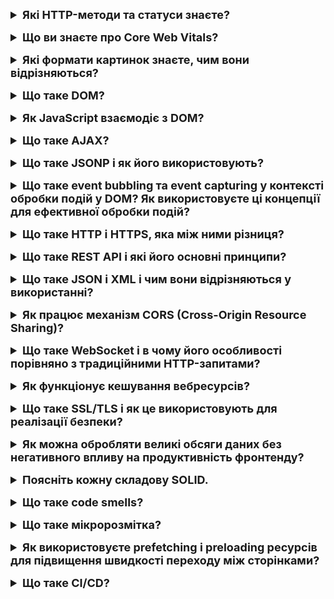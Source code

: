 <details style="margin-bottom: 15px;">
  <summary style="cursor: pointer; outline: none; font-weight: bold; font-size: 18px;">
    Які HTTP-методи та статуси знаєте?
  </summary>
  <div style="padding: 10px; font-size: 16px;">
    <p>HTTP-методи:<br>
- GET: Використовується для отримання даних з сервера. Параметри передаються через URL.<br>
- POST: Використовується для відправлення даних на сервер для створення нового ресурсу. Параметри передаються у тілі запиту.<br>
- PUT: Використовується для оновлення існуючого ресурсу або створення нового, якщо його не існує. Параметри передаються у тілі запиту.<br>
- DELETE: Використовується для видалення ресурсу на сервері. Параметри можуть передаватися у тілі запиту або через URL.<br>
- PATCH: Використовується для часткового оновлення ресурсу на сервері. Параметри передаються у тілі запиту.<br>
- HEAD: Аналогічний методу GET, але повертає тільки заголовки без тіла відповіді. Використовується для отримання метаінформації про ресурс.<br>
- OPTIONS: Використовується для отримання інформації про можливі методи та параметри для ресурсу.<br>
- TRACE: Використовується для отримання діагностичної інформації від сервера. Рідко використовується у виробничих системах через потенційні безпекові ризики.<br>
    HTTP-статуси:<br>
    - 1xx (Informational):<br>
    100 Continue<br>
    101 Switching Protocols<br>
    - 2xx (Successful):<br>
    200 OK<br>
    201 Created<br>
    204 No Content<br>
    - 3xx (Redirection):<br>
    301 Moved Permanently<br>
    302 Found (Moved Temporarily)<br>
    304 Not Modified<br>
    - 4xx (Client Error):<br>
    400 Bad Request<br>
    401 Unauthorized<br>
    403 Forbidden<br>
    404 Not Found<br>
    405 Method Not Allowed<br>
    - 5xx (Server Error):<br>
    500 Internal Server Error<br>
    501 Not Implemented<br>
    503 Service Unavailable<br>
    Ці статуси і методи використовуються для взаємодії між клієнтом та сервером у протоколі HTTP. Клієнтські програми використовують ці методи для виконання дій на сервері, а сервер відправляє статус відповіді, щоб повідомити про результат виконання запиту.</p>
  </div>
</details>
<details style="margin-bottom: 15px;">
  <summary style="cursor: pointer; outline: none; font-weight: bold; font-size: 18px;">
    Що ви знаєте про Core Web Vitals?
  </summary>
  <div style="padding: 10px; font-size: 16px;">
    <p>Core Web Vitals - це набір ключових показників ефективності веб-сторінок, які визначають важливі аспекти взаємодії користувача, відображення контенту та загальної швидкості завантаження веб-сайтів. Цей набір показників визначений Google і використовується для оцінки користувальницького досвіду на веб-сайтах. <br>
    - Largest Contentful Paint (LCP): Це вимірює час, який потрібен для відображення найбільшого елемента контенту на сторінці (наприклад, зображення або блок тексту).<br>
    - First Input Delay (FID): Визначає час, який користувач повинен чекати, перш ніж здійснити перший взаємодію (наприклад, клік або тап), після повного завантаження сторінки.<br>
    - Cumulative Layout Shift (CLS): Вимірює непередбачувані зсуви елементів на сторінці під час її завантаження, що може призводити до неприємного взаємодії користувача.</p>
  </div>
</details>
<details style="margin-bottom: 15px;">
  <summary style="cursor: pointer; outline: none; font-weight: bold; font-size: 18px;">
    Які формати картинок знаєте, чим вони відрізняються?
  </summary>
  <div style="padding: 10px; font-size: 16px;">
    <p>JPEG - це растровий формат, який використовується для зберігання фотографій та інших зображень з високою роздільною здатністю. JPEG є відносно невеликим форматом, але він може втрачати якість при стисканні.<br>
PNG - це растровий формат, який використовується для зберігання зображень з високою роздільною здатністю, які не повинні втрачати якість при стисканні. PNG є більшим форматом, ніж JPEG, але він забезпечує кращу якість зображення.<br>
GIF - це растровий формат, який використовується для зберігання анімованих зображень. GIF є відносно невеликим форматом, але він може підтримувати лише 256 кольорів.<br>
WebP - це растровий формат зображень, розроблений Google спеціально для веб-сайтів. Може стискати зображення до вдвічі меншого розміру порівняно з JPEG, не втрачаючи значної якості. Це робить його ідеальним для веб-сайтів, де швидкість завантаження має важливе значення.<br>
SVG - це векторний формат, який використовується для зберігання зображень, які можуть масштабуватися до будь-якого розміру без втрати якості. SVG є більшим форматом, ніж JPEG або PNG, але він забезпечує кращу якість зображення при масштабуванні.</p>
  </div>
</details>
<details style="margin-bottom: 15px;">
  <summary style="cursor: pointer; outline: none; font-weight: bold; font-size: 18px;">
    Що таке DOM?
  </summary>
  <div style="padding: 10px; font-size: 16px;">
    <p>DOM (Document Object Model) - це програмний інтерфейс, який представляє структуру документа веб-сторінки у вигляді дерева об'єктів. DOM надає структурований спосіб доступу до та зміни вмісту, стилю і структури веб-документа.<br>
    Основні концепції DOM включають:<br>
    - Документ (Document): Представляє веб-сторінку або XML-документ. Всі об'єкти на сторінці, такі як елементи, атрибути та текст, є частинами DOM.<br>
    - Елементи (Elements): Це основні компоненти документа, такі як теги HTML (наприклад, div, p, a). Кожен елемент є об'єктом в DOM.<br>
    - Атрибути (Attributes): Характеристики елементів, які визначають їхню поведінку або вигляд. Наприклад, id, class, src - це атрибути.<br>
    - Вузли (Nodes): Всі об'єкти в DOM є вузлами, і їх класифікують як елементи, атрибути, текстові вузли і т.д.<br>
    - Текстові вузли (Text Nodes): Містять текстовий вміст елемента.<br>
    - Родичі та діти (Parent and Child): Елементи можуть мати батьківські та дочірні елементи. Батьківський елемент - це елемент, який оточує інший елемент, а дочірній елемент - це елемент, який знаходиться всередині іншого елемента.</p>
  </div>
</details>
<details style="margin-bottom: 15px;">
  <summary style="cursor: pointer; outline: none; font-weight: bold; font-size: 18px;">
    Як JavaScript взаємодіє з DOM?
  </summary>
  <div style="padding: 10px; font-size: 16px;">
    <p>JavaScript взаємодіє з DOM за допомогою набору методів і властивостей, які надаються об'єктом Document. Об'єкт Document представляє весь веб-документ, включаючи його структуру і вміст.<br>
    getElementById() - повертає об'єкт елемента HTML з заданим ідентифікатором.<br>
    getElementsByTagName() - повертає масив об'єктів елементів HTML з заданим ім'ям тега.<br>
    querySelector() - повертає перший об'єкт елемента HTML, який відповідає заданому селектору CSS.<br>
    querySelectorAll() - повертає масив об'єктів елементів HTML, які відповідають заданому селектору CSS.<br>
    setAttribute() - встановлює значення властивості елемента HTML.<br>
    removeAttribute() - видаляє властивість елемента HTML.<br>
    appendChild()` - додає елемент HTML до іншого елемента HTML.<br>
    removeChild()` - видаляє елемент HTML з іншого елемента HTML.
    </p>
  </div>
</details>
<details style="margin-bottom: 15px;">
  <summary style="cursor: pointer; outline: none; font-weight: bold; font-size: 18px;">
    Що таке AJAX?
  </summary>
  <div style="padding: 10px; font-size: 16px;">
    <p>AJAX означає Asynchronous JavaScript and XML. Це технологія, яка дозволяє веб-сторінкам оновлюватися динамічно без необхідності перезавантажувати всю сторінку. Це досягається за допомогою асинхронних запитів до сервера, які можна виконувати в фоновому режимі. 
    Основні компоненти технології AJAX:
    - XMLHttpRequest: Це об'єкт в JavaScript, який дозволяє виконувати HTTP-запити до сервера. Зазвичай використовується для отримання або відправки даних на сервер без перезавантаження сторінки.
    - Асинхронність: Запити виконуються асинхронно, що означає, що вони не блокують виконання інших операцій на сторінці. Коли запит виконується, сторінка може продовжувати реагувати на дії користувача.
    - Обмін даними у форматі XML або JSON: Оригінально технологія використовувалась для обміну даними у форматі XML, але зараз частіше використовується JSON, який є більш легким і зручним для обробки в JavaScript.
    </p>
  </div>
</details>
<details style="margin-bottom: 15px;">
  <summary style="cursor: pointer; outline: none; font-weight: bold; font-size: 18px;">
    Що таке JSONP і як його використовують?
  </summary>
  <div style="padding: 10px; font-size: 16px;">
    <p>JSONP (JSON with padding) - це розширення JSON, яке дозволяє виконувати асинхронні запити до сервера з інших доменів. Це досягається за рахунок того, що запит JSONP містить ім'я функції, яку повинен викликати сервер у відповідь на запит.<br>
    <pre>
    // Запит JSONP:
    script src="https://example.com/api.php?callback=myFunction" script
    // Функція обробки відповіді:
    function myFunction(data) {
      // Зробити щось із даними
    }
    </pre>
    У цьому прикладі запит JSONP виконується до сервера https://example.com/api.php. У запиті передається ім'я функції myFunction, яку повинен викликати сервер у відповідь на запит.<br>
    Функція myFunction() буде викликана сервером у відповідь на запит. Функція отримує як аргумент об'єкт JSON, який містить дані, які повернув сервер.<br>
    JSONP використовується в багатьох веб-додатках, включаючи:<br>
    - Погода<br>
    - Новини<br>
    - Соцмережі<br>
    JSONP має кілька переваг перед традиційними методами AJAX:<br>
    - Простота використання - JSONP простіше використовувати, ніж традиційні методи AJAX, які вимагають використання об'єкта XMLHttpRequest.<br>
    - Більша сумісність - JSONP підтримується більшістю веб-браузерів.<br>
    - JSONP також має деякі недоліки:<br>
    - Безпека - JSONP не є повністю безпечним, оскільки сервер може викликати будь-яку функцію в сценарії веб-сторінки.<br>
    - Обмежена функціональність - JSONP не підтримує всі можливості AJAX, такі як передача даних до сервера.
  </div>
</details>
<details style="margin-bottom: 15px;">
  <summary style="cursor: pointer; outline: none; font-weight: bold; font-size: 18px;">
    Що таке event bubbling та event capturing у контексті обробки подій у DOM? Як використовуєте ці концепції для ефективної обробки подій?
  </summary>
  <div style="padding: 10px; font-size: 16px;">
    <p>Event bubbling і event capturing - це два механізми поширення подій у DOM.<br>
    - Event bubbling - це процес, при якому подія поширюється від елемента, на якому вона відбулася, до його батьківських елементів. Буквально, це можна уявити як бульбашку, яка поширюється віднизу вверх.<br>
    - Event capturing - це процес, при якому подія поширюється від батьківських елементів елемента, на якому вона відбулася, до самого елемента. Буквально, це можна уявити як бульбашку, яка поширюється зверху вниз.<br>
    За замовчуванням, події поширюються за допомогою bubbling. Це означає, що функції обробки подій, які зареєстровані на батьківських елементах, будуть викликані до функцій обробки подій, які зареєстровані на самому елементі.<br>
    - Використовуйте event bubbling, коли потрібно обробити подію для всіх елементів у ієрархії DOM.<br>
    - Використовуйте event capturing, коли потрібно обробити подію до того, як вона буде оброблена функціями обробки подій, які зареєстровані на батьківських елементах.<br>
    - Використовуйте event.stopPropagation(), щоб зупинити поширення події.</p>
  </div>
</details>
<details style="margin-bottom: 15px;">
  <summary style="cursor: pointer; outline: none; font-weight: bold; font-size: 18px;">
    Що таке HTTP і HTTPS, яка між ними різниця?
  </summary>
  <div style="padding: 10px; font-size: 16px;">
    <p>HTTP (Hypertext Transfer Protocol) і HTTPS (Hypertext Transfer Protocol Secure) є протоколами передачі даних в мережі Інтернет. Основна різниця між ними полягає в тому, що HTTPS використовує шифрування для забезпечення безпеки передачі даних, тоді як HTTP передає дані у відкритому текстовому форматі без шифрування.<br>
HTTP (Hypertext Transfer Protocol):<br>
- Незахищений протокол: HTTP передає дані у відкритому текстовому форматі, що робить його вразливим до перехоплення та зміни даних з боку недобросовісних користувачів.<br>
- Використовує порт 80: Зазвичай використовується порт 80 для передачі даних.<br>
- Не забезпечує конфіденційність даних: Інформація, яка передається через HTTP, не шифрується, тому вона може бути перехоплена і прочитана третіми сторонами.<br>
HTTPS (Hypertext Transfer Protocol Secure):<br>
- Захищений протокол: HTTPS використовує протокол TLS (Transport Layer Security) або його попередника SSL (Secure Sockets Layer) для шифрування даних. Це забезпечує конфіденційність та цілісність даних між клієнтом і сервером.<br>
- Використовує порт 443: HTTPS використовує порт 443 для передачі даних.<br>
- Захищає конфіденційність даних: Інформація, яка передається через HTTPS, шифрується, тому навіть якщо дані будуть перехоплені, їх буде важко прочитати без відповідного ключа.<br>
- Використовує сертифікати SSL/TLS: Для встановлення безпечного з'єднання між клієнтом і сервером використовуються цифрові сертифікати SSL/TLS.<br>
- Застосовується для захищеного обміну конфіденційною інформацією: HTTPS в основному використовується там, де потрібна конфіденційність даних, таких як паролі, особиста інформація, фінансові та інші чутливі дані.</p>
  </div>
</details>
<details style="margin-bottom: 15px;">
  <summary style="cursor: pointer; outline: none; font-weight: bold; font-size: 18px;">
    Що таке REST API і які його основні принципи?
  </summary>
  <div style="padding: 10px; font-size: 16px;">
    <p>REST API (Representational State Transfer Application Programming Interface) - це архітектурний стиль веб-сервісів, який використовує HTTP для передачі даних між клієнтом і сервером. REST API базується на чотирьох основних принципах:<br>
    - Статус коду HTTP - HTTP-відповіді REST API повинні використовувати статус-коди HTTP для інформування клієнта про результат запиту. Наприклад, відповідь із статус-кодом 200 означає, що запит успішно виконаний, відповідь із статус-кодом 400 означає, що запит неправильний, а відповідь із статус-кодом 500 означає, що виникла помилка на сервері.<br>
    - Ресурси - REST API оперує ресурсами, які представляють об'єкти, такі як продукти, користувачі або замовлення. Ресурси ідентифікуються за допомогою URI.<br>
    - Методи HTTP - REST API використовує методи HTTP для визначення операцій, які можна виконувати з ресурсами. Наприклад, метод GET використовується для отримання ресурсу, метод POST використовується для створення ресурсу, а метод PUT використовується для оновлення ресурсу.<br>
    - Сегментація ресурсів - REST API дозволяє сегментувати ресурси за допомогою URI. Наприклад, URI /products/123 представляє продукт з ідентифікатором 123.</p>
  </div>
</details>
<details style="margin-bottom: 15px;">
  <summary style="cursor: pointer; outline: none; font-weight: bold; font-size: 18px;">
    Що таке JSON і XML і чим вони відрізняються у використанні?
  </summary>
  <div style="padding: 10px; font-size: 16px;">
    <p>JSON (JavaScript Object Notation) і XML (eXtensible Markup Language) є двома різними форматами обміну даними, які використовуються для передачі структурованої інформації між програмами. <br>
    Синтаксис:<br>
    - JSON: Використовує простий синтаксис, що базується на об'єктах та масивах. Дані в JSON представлені у вигляді пар "ключ-значення" і можуть бути вложеними.<br>
    - XML: Має розмітку з використанням тегів, яка може бути більш розгалуженою та складною. Теги можуть мати атрибути, і дані представлені у вигляді деревоподібної структури.<br>
    Читабельність:<br>
    - JSON: Зазвичай менший обсяг даних, легше читати та розуміти для людей.<br>
    - XML: Займає більше місця через використання розмітки, тому може бути менш читабельним.<br>
    Підтримка типів даних:<br>
    - JSON: Підтримує об'єкти, масиви, числа, рядки, булеві значення та значення null.<br>
    - XML: Дозволяє визначати власні типи даних та структури.<br>
    Продуктивність:<br>
    - JSON: Зазвичай швидший у відношенні до обробки даних через його легкий синтаксис.<br>
    - XML: Може бути менш ефективним через більший обсяг розмітки та більшу складність структури.<br>
    Використання:<br>
    - JSON: Зазвичай використовується для обміну даними веб-застосунків, в мовах програмування, таких як JavaScript, Python, і т.д.<br>
    - XML: Широко використовується у різних галузях, зокрема в документообігу, конфігураційних файлах, веб-сервісах, і т.д.
    </p>
  </div>
</details>
<details style="margin-bottom: 15px;">
  <summary style="cursor: pointer; outline: none; font-weight: bold; font-size: 18px;">
    Як працює механізм CORS (Cross-Origin Resource Sharing)?
  </summary>
  <div style="padding: 10px; font-size: 16px;">
    <p>Механізм CORS (Cross-Origin Resource Sharing) - це стандарт, який дозволяє веб-сторінкам запитувати ресурси (наприклад, скрипти, стилі або файли зображень) з інших доменів, ніж той, з якого завантажена сама сторінка. Стандарт CORS вперше був представлений для браузерів з метою забезпечення безпеки, обмежуючи можливість використання ресурсів з різних доменів без відповідного дозволу.<br>
Основні кроки роботи CORS:<br>
- Виконання запиту: Коли веб-сторінка робить запит до іншого домену за допомогою JavaScript (наприклад, Ajax-запит), браузер додає до запиту HTTP-заголовок Origin, що містить початковий домен веб-сторінки.<br>
- Перевірка заголовку Origin: Сервер, до якого відправлений запит, перевіряє, чи відповідає домен, вказаний у заголовку Origin, списку дозволених доменів.<br>
- Встановлення заголовків відповіді: Якщо сервер визнає домен як дозволений, він повертає відповідь із спеціальними заголовками CORS, такими як Access-Control-Allow-Origin, який містить список дозволених доменів. Якщо сервер не дозволяє обмін ресурсами, він може повернути помилку.<br>
- Перевірка заголовків відповіді на стороні клієнта: Браузер перевіряє заголовок Access-Control-Allow-Origin у відповіді. Якщо домен веб-сторінки входить до списку дозволених, браузер дозволяє JavaScript-коду отримати доступ до ресурсів та обробляти відповідь.<br>
Якщо запитуваний сервер не підтримує CORS або не дозволяє конкретному домену, браузер видасть помилку, і JavaScript не отримає доступ до відповіді.<br>
Заголовки CORS також можуть містити інші параметри, такі як Access-Control-Allow-Methods (дозволені HTTP-методи), Access-Control-Allow-Headers (дозволені HTTP-заголовки), і інші. Це допомагає точно налаштовувати механізм CORS для конкретних потреб додатка.<br>
Приклади використання CORS:<br>
- Відображення карти з Google Maps<br>
- Завантаження зображень з Flickr<br>
- Відтворення відео з YouTube<br>
  </p>
    </div>
  </details>
<details style="margin-bottom: 15px;">
  <summary style="cursor: pointer; outline: none; font-weight: bold; font-size: 18px;">
    Що таке WebSocket і в чому його особливості порівняно з традиційними HTTP-запитами?
  </summary>
  <div style="padding: 10px; font-size: 16px;">
    <p>WebSocket - це протокол зв'язку, який забезпечує можливість двосторонньої комунікації в режимі реального часу між клієнтом і сервером через одне постійне з'єднання. Він відмінний від традиційних HTTP-запитів за декількома ключовими особливостями:<br>
- Постійне з'єднання (Full-duplex): У випадку WebSocket встановлюється одне постійне з'єднання між клієнтом і сервером, яке залишається відкритим протягом тривалості сесії. Це дозволяє обидвій сторонам відправляти дані одна одній в будь-який момент часу, незалежно від того, хто розпочав комунікацію.<br>
- Низькі затримки (Low latency): WebSocket дозволяє надсилати повідомлення майже миттєво, що робить його ідеальним для використання в реальному часі, таких як чати, стрімінгове відео, гри та інші додатки, які вимагають мінімальної затримки.<br>
Ефективність:<br>
- HTTP-запити: У традиційних HTTP-запитах для отримання оновлень сервера клієнт повинен відправляти повторні запити на сервер або використовувати техніки, такі як довгі опитування (long polling), щоб отримати нові дані.<br>
- WebSocket: Постійне з'єднання WebSocket дозволяє уникнути необхідності в повторних запитах, зменшуючи навантаження на мережу та сервер.<br>
Стандартний протокол:<br>
- HTTP-запити: Клієнт і сервер взаємодіють за допомогою запитів і відповідей.<br>
- WebSocket: Використовує стандартний протокол WebSocket, який вбудований у браузери і сервери, такі як WebSocket API для браузерів та WebSocket сервери.<br>
Захист від Cross-Origin Resource Sharing (CORS): WebSocket може бути використаний для обходу обмежень CORS, оскільки дозволяє взаємодіяти з ресурсами на інших доменах без необхідності великої кількості HTTP-запитів.<br>
Хоча WebSocket і має свої переваги, важливо враховувати, що використання його відповідно до потреб проекту. У деяких випадках, де HTTP вистачає, WebSocket може бути зайвим, адже він додає додатковий рівень складності порівняно з традиційними HTTP-запитами.</p>
  </div>
</details>
<details style="margin-bottom: 15px;">
  <summary style="cursor: pointer; outline: none; font-weight: bold; font-size: 18px;">
    Як функціонує кешування вебресурсів?
  </summary>
  <div style="padding: 10px; font-size: 16px;">
    <p>Кешування вебресурсів - це процес зберігання копій ресурсів (таких як HTML-сторінки, зображення, стилі, скрипти) на локальному пристрої або проміжному сервері (наприклад, проксі-сервері), щоб уникнути повторного завантаження цих ресурсів при наступних запитах. Це може покращити швидкість завантаження сторінок та зменшити навантаження на сервер.<br>
    Основні принципи функціонування кешування вебресурсів:<br>
    При запиті ресурсу:<br>
    Клієнт (браузер) або проксі-сервер робить запит на сервер для отримання певного ресурсу (наприклад, HTML-сторінки, зображення чи стилі).<br>
    Перевірка в кеші:<br>
    Сервер або проксі-сервер перевіряє, чи є копія запитаного ресурсу в кеші на локальному пристрої чи проміжному сервері.<br>
    Повернення з кешу:<br>
    Якщо ресурс знаходиться в кеші і є актуальним (наприклад, не минув термін його дії), сервер або проксі-сервер повертає цей ресурс клієнту без відправлення запиту на віддалений сервер. Це називається "попаданням в кеш" (cache hit).<br>
    Відправлення запиту на сервер:<br>
    Якщо ресурс відсутній в кеші або застарів, сервер або проксі-сервер відправляє запит на віддалений сервер для отримання актуальної версії ресурсу.<br>
    Оновлення кешу:<br>
    Після отримання актуального ресурсу від сервера, його копія може бути збережена в кеші. Оновлення кешу може відбуватися відповідно до різних стратегій (наприклад, використовуючи час життя кешованого ресурсу або інші параметри).<br>
    Кешування дозволяє зменшити час завантаження ресурсів та скоротити використання мережі, зокрема для повторних відвідувань сторінок або однотипних запитів. Однак важливо враховувати, що кешування повинно бути налаштоване правильно, щоб уникнути показу застарілих даних. Також, кешування може бути вимкнене або налаштоване для конкретних ресурсів за допомогою HTTP-заголовків і метатегів.</p>
  </div>
</details>
<details style="margin-bottom: 15px;">
  <summary style="cursor: pointer; outline: none; font-weight: bold; font-size: 18px;">
    Що таке SSL/TLS і як це використовують для реалізації безпеки?
  </summary>
  <div style="padding: 10px; font-size: 16px;">
    <p>SSL (Secure Sockets Layer) і його еволюційний нащадок TLS (Transport Layer Security) є криптографічними протоколами, призначеними для забезпечення безпеки комунікації в мережі Інтернет. Основною метою SSL/TLS є шифрування даних, аутентифікація сторінок та забезпечення цілісності даних, які передаються між клієнтом і сервером.<br>
    Основні принципи функціонування SSL/TLS:<br>
    - Рукостискання (Handshake): Під час початку з'єднання між клієнтом і сервером відбувається рукостискання, під час якого визначається версія протоколу, обмінюються криптографічні параметри і відбувається аутентифікація.<br>
    - Обмін ключами: Коли клієнт і сервер визначають криптографічні параметри, вони обмінюються публічними ключами для подальшого встановлення общого ключа, який використовується для шифрування і розшифрування даних.<br>
    - Шифрування: Після встановлення общого ключа використовується симетричний шифр для шифрування та розшифрування даних, що передаються між клієнтом і сервером. Це забезпечує конфіденційність і безпеку даних під час їхньої передачі.<br>
    - Аутентифікація: SSL/TLS дозволяє серверам представлятися за допомогою цифрових сертифікатів, що випускаються надійними сертифікаційними центрами. Клієнт може перевірити валідність сертифіката, щоб визначити, чи довіряти серверу.<br>
    - Цілісність даних: Для забезпечення цілісності даних використовуються коди аутентифікації повідомлення (Message Authentication Codes, MACs), які дозволяють визначити, чи були дані змінені під час їхньої передачі.<br>
    SSL був розроблений компанією Netscape і вперше впроваджений в 1995 році. TLS став наступником SSL, і його остання версія на момент моєї останньої оновлення в січні 2022 року - TLS 1.3.<br>
    SSL/TLS використовується для забезпечення безпеки в різних протоколах, таких як HTTPS (HTTP over SSL/TLS), SMTPS (SMTP over SSL/TLS), IMAPS (IMAP over SSL/TLS), та інші. Використання SSL/TLS важливе для захисту конфіденційної інформації під час передачі через неприватні мережі, зокрема в Інтернеті.</p>
  </div>
</details>
<details style="margin-bottom: 15px;">
  <summary style="cursor: pointer; outline: none; font-weight: bold; font-size: 18px;">
    Як можна обробляти великі обсяги даних без негативного впливу на продуктивність фронтенду?
  </summary>
  <div style="padding: 10px; font-size: 16px;">
    <p>Обробка великих обсягів даних на фронтенді може бути викликана різними проблемами, такими як затримки при завантаженні, погана відзивчивість інтерфейсу користувача та інші аспекти, які можуть впливати на продуктивність. Для оптимізації роботи фронтенду з великими обсягами даних рекомендується використовувати наступні стратегії:<br>
    - Пагінація та Безскінечний скролінг: Розділіть великі обсяги даних на сторінки за допомогою пагінації або реалізуйте безскінечний скролінг. Це дозволяє завантажувати лише обмежену кількість записів за раз, зменшуючи тим самим обсяг даних, який потрібно обробляти фронтенду.<br>
    - Ліниве завантаження (Lazy Loading): Завантажуйте дані тільки в той момент, коли вони фактично потрібні. Наприклад, можна використовувати ліниве завантаження для зображень, або завантаження деталей записів лише при їхньому відкритті користувачем.<br>
    - Кешування: Використовуйте кешування для збереження результатів попередніх запитів і уникання повторного завантаження тих самих даних.<br>
    - Оптимізація запитів до сервера: Використовуйте ефективні та оптимізовані запити до сервера, які повертають тільки необхідну інформацію. Використовуйте можливості фільтрації, сортування та обмеження результатів запитів.<br>
    - Використання Віртуалізації Списків: Використовуйте бібліотеки або компоненти, які використовують віртуалізацію списків. Це дозволяє рендерити на екрані лише видиму частину списку, підтримуючи великі набори даних.<br>
    - Оптимізація Рендерингу: Використовуйте мемоізацію та PureComponent для уникнення непотрібного рендерингу компонентів. Це може покращити продуктивність, особливо при частих змінах стану.<br>
    - Web Workers: Використовуйте Web Workers для виконання обчислювально важливих завдань в окремому потоці, не блокуючи основний потік веб-браузера.<br>
    - Оптимізація Зображень: Компресуйте та оптимізуйте зображення перед їхнім завантаженням на фронтенд.</p>
  </div>
</details>
<details style="margin-bottom: 15px;">
  <summary style="cursor: pointer; outline: none; font-weight: bold; font-size: 18px;">
    Поясніть кожну складову SOLID.
  </summary>
  <div style="padding: 10px; font-size: 16px;">
    <p>SOLID - це акронім, який представляє п'ять базових принципів об'єктно-орієнтованого програмування та дизайну, розроблених Робертом С. Мартіном. Кожен принцип розкриває важливий аспект дизайну об'єктів та сприяє створенню гнучких, легко розширюваних та обслуговуваних систем. Ось пояснення кожного принципу SOLID:<br>
  1. **Принцип єдиної відповідальності (Single Responsibility Principle - SRP):**
    - Цей принцип стверджує, що клас повинен мати лише одну причину для зміни. Кожен клас повинен виконувати лише одну функцію або завдання. Це сприяє виокремленню різних аспектів системи та полегшує їхнє розширення та обслуговування.<br>
  2. **Принцип відкритості/закритості (Open/Closed Principle - OCP):**
    - Система повинна бути відкритою для розширення, але закритою для змін. Це означає, що класи можна розширювати, додаючи новий функціонал, але не слід змінювати вже існуючий код. Введення абстракцій та використання інтерфейсів допомагають досягти цього принципу.<br>
  3. **Принцип заміщення Лісков (Liskov Substitution Principle - LSP):**
    - Об'єкти базового класу повинні можливо найкраще заміщати об'єкти його похідних класів без зміни коректності програми. Це означає, що класи-спадкоємці повинні вести себе так само, як і їхні базові класи.<br>
  4. **Принцип інтерфейсів (Interface Segregation Principle - ISP):**
    - Принцип передбачає, що клієнти не повинні залежати від інтерфейсів, які вони не використовують. Краще визначати більше спеціалізованих інтерфейсів для конкретних клієнтів, ніж один загальний для всіх випадків. Це дозволяє уникнути непотрібних залежностей та робить систему більш гнучкою.<br>
  5. **Принцип інверсії залежностей (Dependency Inversion Principle - DIP):**
    - Принцип передбачає, що модулі високого рівня не повинні залежати від модулів низького рівня. Обидва повинні залежати від абстракцій. Абстракції не повинні залежати від подробиць. Подробиці повинні залежати від абстракцій. Введення інтерфейсів та використання зворотного виклику (callback) є одними з методів досягнення цього принципу.</p>
  </div>
</details>
<details style="margin-bottom: 15px;">
  <summary style="cursor: pointer; outline: none; font-weight: bold; font-size: 18px;">
    Що таке code smells?
  </summary>
  <div style="padding: 10px; font-size: 16px;">
    <p>"Code smells" (запахи коду) — це поняття, яке використовується в програмуванні для опису певних ознак або патернів в коді, які можуть свідчити про його можливі проблеми або неоптимальність. Коли в коді з'являються "запахи", це може бути індикатором того, що код може бути покращений, оптимізований або переписаний.<br>
    Деякі типові "запахи коду" включають:<br>
    1. **Дублювання (Duplicate Code):**
      - Коли один і той же або схожий код повторюється в різних частинах програми, це може призводити до складнощів у підтримці та розширенні коду.<br>
    2. **Довгі Функції (Long Method):**
      - Функції або методи, які стають занадто великими та важкими для розуміння. Довгі функції можуть бути складні для тестування та підтримки.<br>
    3. **Великі Класи (Large Class):**
      - Класи, які мають занадто багато відповідальностей або поля, можуть стати важкими для розуміння та управління.<br>
    4. **Запутаний Код (Complex Code):**
      - Код, який використовує заплутані умови, вкладені цикли або занадто складні конструкції, може бути важким для розуміння та тестування.<br>
    5. **Непотрібні Коментарі (Unnecessary Comments):**
      - Якщо код потребує багато коментарів для пояснення, це може свідчити про його низьку якість та читабельність.<br>
    6. **Непотрібні Залежності (Unnecessary Dependencies):**
      - Зайва залежність від бібліотек або інших компонентів може ускладнювати код та збільшувати його об'єм.<br>
    7. **Використання Глобальних Змінних (Global Variables):**
      - Використання глобальних змінних може призводити до проблем з розумінням та управлінням станом програми.<br>
    8. **Недостатня Інкапсуляція (Incomplete Encapsulation):**
      - Якщо структури даних частково інкапсульовані або відкриті для прямого доступу, це може порушувати принципи об'єктно-орієнтованого програмування.<br>
    Виявлення "запахів коду" може бути важливою частиною процесу розробки, оскільки це допомагає вчасно виявляти проблеми та покращувати якість коду.</p>
  </div>
</details>
<details style="margin-bottom: 15px;">
  <summary style="cursor: pointer; outline: none; font-weight: bold; font-size: 18px;">
    Що таке мікророзмітка?
  </summary>
  <div style="padding: 10px; font-size: 16px;">
    <p>Мікророзмітка (Microdata) — це один із форматів мітаданих, який використовується для додавання структурованої інформації до веб-сторінок. Мета мікророзмітки полягає в тому, щоб зрозуміти контент веб-сторінки для пошукових систем, браузерів та інших програм, які використовують дані з Інтернету.<br>
    Основні особливості мікророзмітки:<br>
    1. **Структуровані Дані:**<br>
      - Мікророзмітка дозволяє вбудовувати в HTML-код структуровані дані, які можна інтерпретувати та використовувати машинами для кращого розуміння контенту сторінки.<br>
    2. **Використання Різних Видів Схем:**
      - Існує кілька видів схем мікророзмітки, таких як Schema.org, Microformats, RDFa тощо. Schema.org є найбільш поширеним та підтримуваним стандартом.<br>
    3. **Покращення Пошукової Видимості:**
      - Використання мікророзмітки може покращити відображення ваших сторінок у пошукових результатах. Наприклад, для організацій мікророзмітка може містити назву, адресу, телефон, робочі години тощо.<br>
    Приклад мікророзмітки для вказання інформації про організацію за допомогою Schema.org:
   <pre>
    div itemscope itemtype="http://schema.org/Organization"
      span itemprop="name" Назва Організації span
      div itemprop="address" itemscope itemtype="http://schema.org/PostalAddress"
        span itemprop="streetAddress" Адреса організації span
        span itemprop="addressLocality" Місто span
        span itemprop="addressRegion" Регіон span
        span itemprop="postalCode" Поштовий індекс span
      div
      span itemprop="telephone" Телефон організації span
    div
    </pre>
  </p>
  </div>
</details>
<details style="margin-bottom: 15px;">
  <summary style="cursor: pointer; outline: none; font-weight: bold; font-size: 18px;">
    Як використовуєте prefetching і preloading ресурсів для підвищення швидкості переходу між сторінками?
  </summary>
  <div style="padding: 10px; font-size: 16px;">
    <p>Prefetching і preloading - це техніки оптимізації завантаження ресурсів для поліпшення швидкості переходу між сторінками. Вони дозволяють попередньо завантажити ресурси, які ймовірно будуть потрібні на наступній сторінці, що дозволяє зменшити затримку при навігації. Однак їх слід використовувати обережно, оскільки завантаження зайвих ресурсів може вплинути на загальний обсяг передачі даних та продуктивність.<br>
    - Prefetching: Prefetching вказує браузеру завантажувати ресурси, які ймовірно будуть потрібні на наступних сторінках. Це може бути викликано через тег link у head сторінки:<br>
    <pre>link rel="prefetch" href="next-page.html"</pre>
    В цьому прикладі ресурс next-page.html буде попередньо завантажено браузером, коли поточна сторінка завантажиться.<br>
    - Preloading: Preloading дозволяє вам завантажити ресурси, необхідні для поточної сторінки, якщо ви впевнені, що вони будуть потрібні найближчим часом. Це також може бути викликано через link тег у head:<br>
    <pre>link rel="preload" href="critical-style.css" as="style" onload="this.onload=null;this.rel='stylesheet'"</pre>
    У цьому прикладі ресурс critical-style.css буде завантажено асинхронно та застосовано як таблиця стилів після завантаження.
  </div>
</details>
<details style="margin-bottom: 15px;">
  <summary style="cursor: pointer; outline: none; font-weight: bold; font-size: 18px;">
    Що таке CI/CD?
  </summary>
  <div style="padding: 10px; font-size: 16px;">
    <p>CI/CD вказує на практику Continuous Integration та Continuous Delivery (або Continuous Deployment), яка спрямована на автоматизацію процесу розробки та розгортання програмного забезпечення.<br>
    1. **Continuous Integration (CI):**
      - Це практика, при якій код розробників регулярно інтегрується у спільний репозитарій (зазвичай кілька разів на день). Після кожного злиття коду в репозитарій виконується автоматична перевірка, яка включає компіляцію, тестування та інші види аналізу якості коду. Мета - виявлення та виправлення конфліктів та помилок якнайшвидше, а не чекання до завершення всього проекту.<br>
    2. **Continuous Delivery (CD):**
      - Це практика, за якої забезпечується, що програмне забезпечення завжди готове до релізу. Після завершення процесу CI, якщо всі тести пройдені успішно, програмне забезпечення автоматично готується до релізу. Це включає в себе створення збірки, підготовку середовища, автоматичне тестування та інші кроки, необхідні для розгортання програмного забезпечення в продакшн.<br>
    3. **Continuous Deployment (CD):**
      - Це розширення Continuous Delivery, при якому програмне забезпечення автоматично розгортається в продакшн після завершення кожного успішного циклу CI/CD. У випадку Continuous Delivery розгортання в продакшн відбувається тільки після ручного схвалення, тоді як у Continuous Deployment цей процес абсолютно автоматизований та не вимагає втручання розробників.<br>
    Отже, CI/CD створює автоматизований та надійний шлях від написання коду до випуску програмного забезпечення в продакшн, що сприяє якості, стабільності та швидкості розробки.</p>
  </div>
</details>
